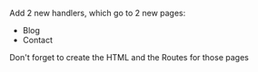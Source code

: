 Add 2 new handlers, which go to 2 new pages:

- Blog
- Contact

Don't forget to create the HTML and the Routes for those pages